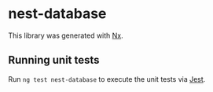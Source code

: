 # nest-database

This library was generated with [Nx](https://nx.dev).

## Running unit tests

Run `ng test nest-database` to execute the unit tests via [Jest](https://jestjs.io).
